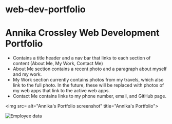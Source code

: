 # web-dev-portfolio

<h1>Annika Crossley Web Development Portfolio</h1>
<ul>
  <li>Contains a title header and a nav bar that links to each section of content (About Me, My Work, Contact Me)</li>
  <li>About Me section contains a recent photo and a paragraph about myself and my work.</li>
  <li>My Work section currently contains photos from my travels, which also link to the full photo. In the future, these will be replaced with photos of my web apps that link to the active web apps.</li>
  <li>Contact Me contains links to my phone number, email, and GitHub page.</li>
  </ul>
  
<img src= alt="Annika's Portfolio screenshot" title="Annika's Portfolio">

![Employee data](/repository/assets/ "Employee Data title")
